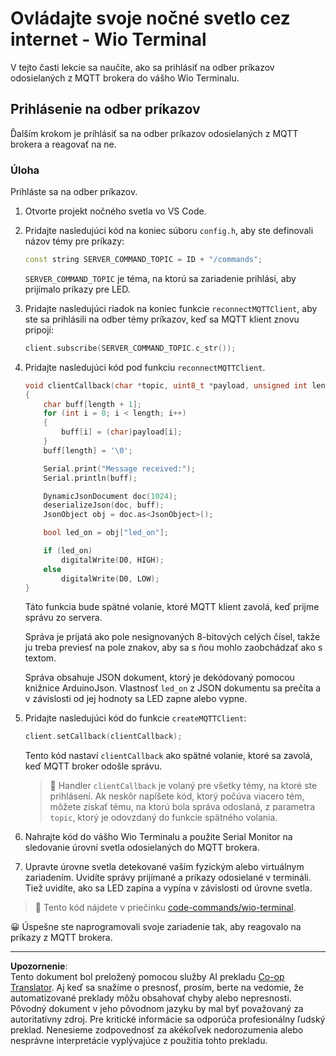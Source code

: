 <!--
CO_OP_TRANSLATOR_METADATA:
{
  "original_hash": "6754c915dae64ba70fcd5e52c37f3adf",
  "translation_date": "2025-08-28T10:10:16+00:00",
  "source_file": "1-getting-started/lessons/4-connect-internet/wio-terminal-commands.md",
  "language_code": "sk"
}
-->
# Ovládajte svoje nočné svetlo cez internet - Wio Terminal

V tejto časti lekcie sa naučíte, ako sa prihlásiť na odber príkazov odosielaných z MQTT brokera do vášho Wio Terminalu.

## Prihlásenie na odber príkazov

Ďalším krokom je prihlásiť sa na odber príkazov odosielaných z MQTT brokera a reagovať na ne.

### Úloha

Prihláste sa na odber príkazov.

1. Otvorte projekt nočného svetla vo VS Code.

1. Pridajte nasledujúci kód na koniec súboru `config.h`, aby ste definovali názov témy pre príkazy:

    ```cpp
    const string SERVER_COMMAND_TOPIC = ID + "/commands";
    ```

    `SERVER_COMMAND_TOPIC` je téma, na ktorú sa zariadenie prihlási, aby prijímalo príkazy pre LED.

1. Pridajte nasledujúci riadok na koniec funkcie `reconnectMQTTClient`, aby ste sa prihlásili na odber témy príkazov, keď sa MQTT klient znovu pripojí:

    ```cpp
    client.subscribe(SERVER_COMMAND_TOPIC.c_str());
    ```

1. Pridajte nasledujúci kód pod funkciu `reconnectMQTTClient`.

    ```cpp
    void clientCallback(char *topic, uint8_t *payload, unsigned int length)
    {
        char buff[length + 1];
        for (int i = 0; i < length; i++)
        {
            buff[i] = (char)payload[i];
        }
        buff[length] = '\0';
    
        Serial.print("Message received:");
        Serial.println(buff);
    
        DynamicJsonDocument doc(1024);
        deserializeJson(doc, buff);
        JsonObject obj = doc.as<JsonObject>();
    
        bool led_on = obj["led_on"];
    
        if (led_on)
            digitalWrite(D0, HIGH);
        else
            digitalWrite(D0, LOW);
    }
    ```

    Táto funkcia bude spätné volanie, ktoré MQTT klient zavolá, keď prijme správu zo servera.

    Správa je prijatá ako pole nesignovaných 8-bitových celých čísel, takže ju treba previesť na pole znakov, aby sa s ňou mohlo zaobchádzať ako s textom.

    Správa obsahuje JSON dokument, ktorý je dekódovaný pomocou knižnice ArduinoJson. Vlastnosť `led_on` z JSON dokumentu sa prečíta a v závislosti od jej hodnoty sa LED zapne alebo vypne.

1. Pridajte nasledujúci kód do funkcie `createMQTTClient`:

    ```cpp
    client.setCallback(clientCallback);
    ```

    Tento kód nastaví `clientCallback` ako spätné volanie, ktoré sa zavolá, keď MQTT broker odošle správu.

    > 💁 Handler `clientCallback` je volaný pre všetky témy, na ktoré ste prihlásení. Ak neskôr napíšete kód, ktorý počúva viacero tém, môžete získať tému, na ktorú bola správa odoslaná, z parametra `topic`, ktorý je odovzdaný do funkcie spätného volania.

1. Nahrajte kód do vášho Wio Terminalu a použite Serial Monitor na sledovanie úrovní svetla odosielaných do MQTT brokera.

1. Upravte úrovne svetla detekované vaším fyzickým alebo virtuálnym zariadením. Uvidíte správy prijímané a príkazy odosielané v termináli. Tiež uvidíte, ako sa LED zapína a vypína v závislosti od úrovne svetla.

> 💁 Tento kód nájdete v priečinku [code-commands/wio-terminal](../../../../../1-getting-started/lessons/4-connect-internet/code-commands/wio-terminal).

😀 Úspešne ste naprogramovali svoje zariadenie tak, aby reagovalo na príkazy z MQTT brokera.

---

**Upozornenie**:  
Tento dokument bol preložený pomocou služby AI prekladu [Co-op Translator](https://github.com/Azure/co-op-translator). Aj keď sa snažíme o presnosť, prosím, berte na vedomie, že automatizované preklady môžu obsahovať chyby alebo nepresnosti. Pôvodný dokument v jeho pôvodnom jazyku by mal byť považovaný za autoritatívny zdroj. Pre kritické informácie sa odporúča profesionálny ľudský preklad. Nenesieme zodpovednosť za akékoľvek nedorozumenia alebo nesprávne interpretácie vyplývajúce z použitia tohto prekladu.